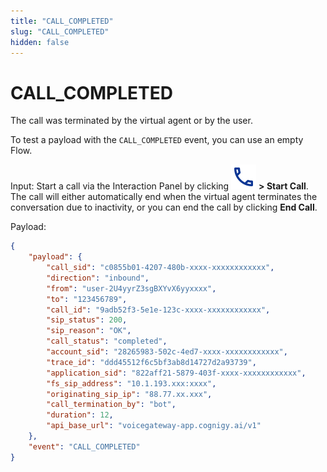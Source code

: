 ```yaml
---
title: "CALL_COMPLETED"
slug: "CALL_COMPLETED"
hidden: false
---
```


# CALL_COMPLETED

The call was terminated by the virtual agent or by the user.

To test a payload with the `CALL_COMPLETED` event, you can use an empty Flow.

Input: Start a call via the Interaction Panel by clicking ![phone](../../../assets/icons/phone.svg) **> Start Call**. The call will either automatically end when the virtual agent terminates the conversation due to inactivity, or you can end the call by clicking **End Call**.

Payload:

```json
{
    "payload": {
        "call_sid": "c0855b01-4207-480b-xxxx-xxxxxxxxxxxx",
        "direction": "inbound",
        "from": "user-2U4yyrZ3sgBXYvX6yyxxxx",
        "to": "123456789",
        "call_id": "9adb52f3-5e1e-123c-xxxx-xxxxxxxxxxxx",
        "sip_status": 200,
        "sip_reason": "OK",
        "call_status": "completed",
        "account_sid": "28265983-502c-4ed7-xxxx-xxxxxxxxxxxx",
        "trace_id": "ddd45512f6c5bf3ab8d14727d2a93739",
        "application_sid": "822aff21-5879-403f-xxxx-xxxxxxxxxxxx",
        "fs_sip_address": "10.1.193.xxx:xxxx",
        "originating_sip_ip": "88.77.xx.xxx",
        "call_termination_by": "bot",
        "duration": 12,
        "api_base_url": "voicegateway-app.cognigy.ai/v1"
    },
    "event": "CALL_COMPLETED"
}
```